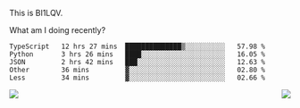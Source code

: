 This is BI1LQV.

What am I doing recently?

<!--START_SECTION:waka-->

```text
TypeScript   12 hrs 27 mins  ██████████████▒░░░░░░░░░░   57.98 %
Python       3 hrs 26 mins   ████░░░░░░░░░░░░░░░░░░░░░   16.05 %
JSON         2 hrs 42 mins   ███░░░░░░░░░░░░░░░░░░░░░░   12.63 %
Other        36 mins         ▓░░░░░░░░░░░░░░░░░░░░░░░░   02.80 %
Less         34 mins         ▓░░░░░░░░░░░░░░░░░░░░░░░░   02.66 %
```

<!--END_SECTION:waka-->
<img align="right" src="https://github-readme-stats.vercel.app/api?username=bi1lqv&show_icons=true&count_private=true">

<img src="https://metrics.lecoq.io/bi1lqv?template=classic&base.activity=0&base.community=0&base.repositories=0&base.metadata=0&isocalendar=1&base=header%2C%20activity%2C%20community%2C%20repositories%2C%20metadata&base.indepth=false&base.hireable=false&isocalendar=false&isocalendar.duration=full-year&config.timezone=Asia%2FShanghai">
